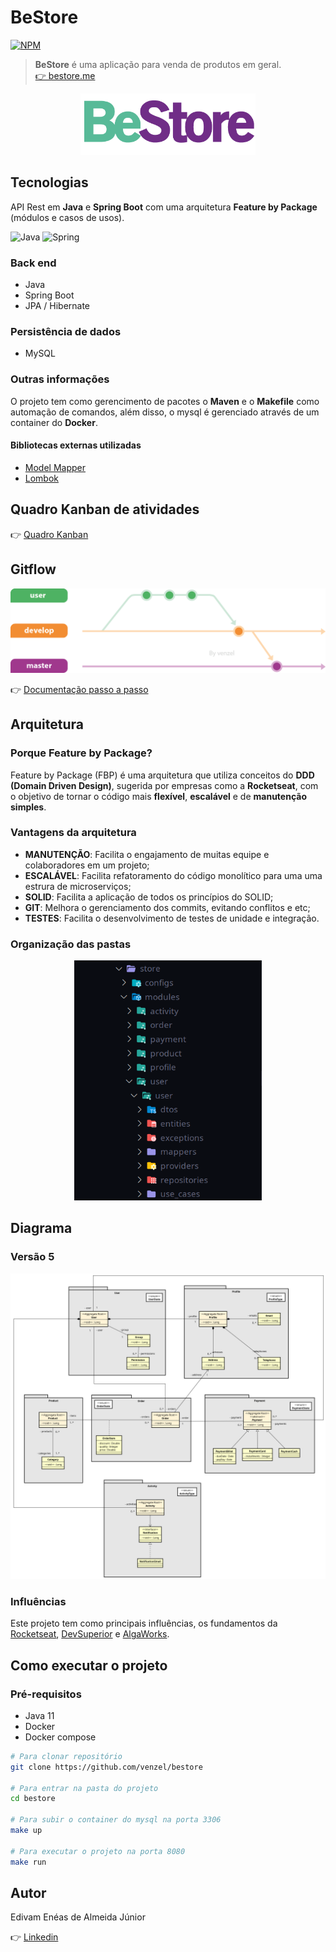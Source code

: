 # BeStore

[![NPM](https://img.shields.io/npm/l/react)](https://github.com/venzel/bestore/blob/master/LICENSE)

> **BeStore** é uma aplicação para venda de produtos em geral.<br /> <a href="http://bestore.me">👉 bestore.me</a>

<p align="center"><img src="./media/logos/bestore-v3.png" width="280" /></p>

## Tecnologias

API Rest em **Java** e **Spring Boot** com uma arquitetura **Feature by Package** (módulos e casos de usos).

<p align="left">
  <img src="https://cdn.worldvectorlogo.com/logos/java-14.svg" alt="Java" title="Java" width="30" height="30" /> 
  <img src="https://cdn.worldvectorlogo.com/logos/spring-3.svg" alt="Spring" title="Spring" width="30" height="30" /> 
</p>

### Back end

-   Java
-   Spring Boot
-   JPA / Hibernate

### Persistência de dados

-   MySQL

### Outras informações

O projeto tem como gerencimento de pacotes o **Maven** e o **Makefile** como automação de comandos, além disso, o mysql é gerenciado através de um container do **Docker**.

#### Bibliotecas externas utilizadas

-   <a href="http://modelmapper.org">Model Mapper</a>
-   <a href="https://projectlombok.org">Lombok</a>

## Quadro Kanban de atividades

👉 <a href="https://github.com/venzel/bestore/projects/1">Quadro Kanban<a>

## Gitflow

<img src="./media/images/gitflow.png" />

👉 [Documentação passo a passo](./documentations/gitflow.md)

## Arquitetura

### Porque Feature by Package?

Feature by Package (FBP) é uma arquitetura que utiliza conceitos do **DDD (Domain Driven Design)**, sugerida por empresas como a **Rocketseat**, com o objetivo de tornar o código mais **flexível**, **escalável** e de **manutenção simples**.

### Vantagens da arquitetura

-   **MANUTENÇÃO**: Facilita o engajamento de muitas equipe e colaboradores em um projeto;
-   **ESCALÁVEL**: Facilita refatoramento do código monolítico para uma uma estrura de microserviços;
-   **SOLID**: Facilita a aplicação de todos os princípios do SOLID;
-   **GIT**: Melhora o gerenciamento dos commits, evitando conflitos e etc;
-   **TESTES**: Facilita o desenvolvimento de testes de unidade e integração.

### Organização das pastas

<p align="center"><img src="./media/store-tree-v2.png" width="300" /></p>

## Diagrama

### Versão 5

<img src="./media/diagrams/diagrama-v5.png" />

### Influências

Este projeto tem como principais influências, os fundamentos da <a href="https://rocketseat.com.br">Rocketseat</a>, <a href="https://devsuperior.com.br">DevSuperior<a> e <a href="https://www.algaworks.com">AlgaWorks<a>.

## Como executar o projeto

### Pré-requisitos

-   Java 11
-   Docker
-   Docker compose

```bash
# Para clonar repositório
git clone https://github.com/venzel/bestore

# Para entrar na pasta do projeto
cd bestore

# Para subir o container do mysql na porta 3306
make up

# Para executar o projeto na porta 8080
make run
```

## Autor

Edivam Enéas de Almeida Júnior

👉 <a href="https://www.linkedin.com/in/venzel">Linkedin</a>
